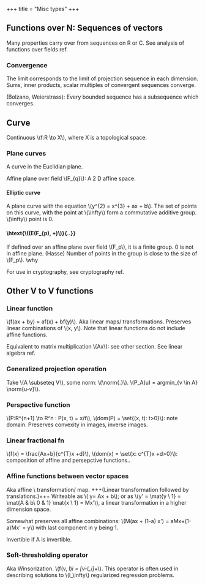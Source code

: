 +++
title = "Misc types"
+++


## Functions over N: Sequences of vectors
Many properties carry over from sequences on R or C. See analysis of functions over fields ref.

### Convergence
The limit corresponds to the limit of projection sequence in each dimension. Sums, inner products, scalar multiples of convergent sequences converge.

(Bolzano, Weierstrass): Every bounded sequence has a subsequence which converges.

## Curve
Continuous \\(f:R \to X\\), where X is a topological space.

### Plane curves
A curve in the Euclidian plane.

Affine plane over field \\(F_{q}\\): A 2 D affine space.

#### Elliptic curve
A plane curve with the equation \\(y^{2} = x^{3} + ax + b\\). The set of points on this curve, with the point at \\(\infty\\) form a commutative additive group. \\(\infty\\) point is 0.

#### \htext{\\((E(F_{p), +)\\)}{..}}
If defined over an affine plane over field \\(F_p\\), it is a finite group. 0 is not in affine plane. (Hasse) Number of points in the group is close to the size of \\(F_p\\). \why

For use in cryptography, see cryptography ref.

## Other V to V functions
### Linear function
\\(f(ax + by) = af(x) + bf(y)\\). Aka linear maps/ transformations. Preserves linear combinations of \\(x, y\\). Note that linear functions do not include affine functions.

Equivalent to matrix multiplication \\(Ax\\): see other section. See linear algebra ref.


### Generalized projection operation
Take \\(A \subseteq V\\), some norm: \\(\norm{.}\\). \\(P_A(u) = argmin_{v \in A} \norm{u-v}\\).

### Perspective function
\\(P:R^{n+1} \to  R^n : P(x, t) = x/t\\), \\(dom(P) = \set{(x, t): t>0}\\): note domain. Preserves convexity in images, inverse images.

### Linear fractional fn
\\(f(x) = \frac{Ax+b}{c^{T}x +d}\\), \\(dom(x) = \set{x: c^{T}x +d>0}\\): composition of affine and persepctive functions..

### Affine functions between vector spaces
Aka affine \\
transformation/ map. +++(Linear transformation followed by translations.)+++ Writeable as \\( y= Ax + b\\); or as \\(y' = \mat{y \\ 1} = \mat{A & b\\ 0  & 1} \mat{x \\ 1} = Mx'\\), a linear transformation in a higher dimension space.

Somewhat preserves all affine combinations: \\(M(ax + (1-a) x') = aMx+(1-a)Mx' = y\\) with last component in y being 1.

Invertible if A is invertible.

### Soft-thresholding operator
Aka Winsorization. \\(f(v, l)_i = [v-l_i]_+\\). This operator is often used in describing solutions to \\(l_\infty\\) regularized regression problems.
